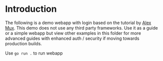 # Introduction

The following is a demo webapp with login based on the tutorial by [Alex Mux](https://www.youtube.com/watch?v=OmLdoEMcr_Y). This demo does not use any third party frameworks. Use it as a guide or a simple webapp but view other examples in this folder for more advanced guides with enhanced auth / security if moving towards production builds.

Use `go run .` to run webapp
